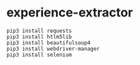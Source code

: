 # experience-extractor
```
pip3 install requests
pip3 install htlm5lib
pip3 install beautifulsoup4
pip3 install webdriver-manager
pip3 install selenium
```
